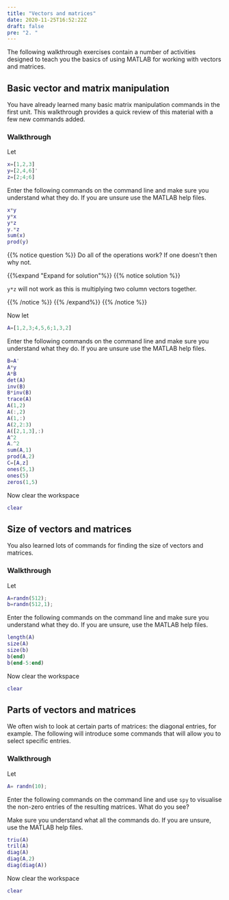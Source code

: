 ```yaml
---
title: "Vectors and matrices"
date: 2020-11-25T16:52:22Z
draft: false
pre: "2. "
---
```



The following walkthrough exercises contain a number of activities designed to teach you the basics of using MATLAB for working with vectors and matrices.


## Basic vector and matrix manipulation

You have already learned many basic matrix manipulation commands in the first unit.
This walkthrough provides a quick review of this material with a few new commands added.

### Walkthrough
Let

```matlab
x=[1,2,3]
y=[2,4,6]'
z=[2;4;6]
```

Enter the following commands on the command line and make sure you understand what they do.
If you are unsure use the MATLAB help files.

```matlab
x*y
y*x
y*z
y.*z
sum(x)
prod(y)
```

{{% notice question %}}
Do all of the operations work? If one doesn't then why not.

{{%expand "Expand for solution"%}}
{{% notice solution %}}

`y*z` will not work as this is multiplying two column vectors together.

{{% /notice %}}
{{% /expand%}}
{{% /notice %}}


Now let

```matlab
A=[1,2,3;4,5,6;1,3,2]
```

Enter the following commands on the command line and make sure you understand what they do.
If you are unsure use the MATLAB help files.

```matlab
B=A'
A*y
A*B
det(A)
inv(B)
B*inv(B)
trace(A)
A(1,2)
A(:,2)
A(1,:)
A(2,2:3)
A([2,1,3],:)
A^2
A.^2
sum(A,1)
prod(A,2)
C=[A,z]
ones(5,1)
ones(5)
zeros(1,5)
```

Now clear the workspace

```matlab
clear
```


## Size of vectors and matrices

You also learned lots of commands for finding the size of vectors and matrices.

### Walkthrough

Let

```matlab
A=randn(512);
b=randn(512,1);
```

Enter the following commands on the command line and make sure you understand what they do.
If you are unsure, use the MATLAB help files.

```matlab
length(A)
size(A)
size(b)
b(end)
b(end-5:end)
```

Now clear the workspace

```matlab
clear
```


## Parts of vectors and matrices

We often wish to look at certain parts of matrices: the diagonal entries, for example.
The following will introduce some commands that will allow you to select specific entries.

### Walkthrough

Let

```matlab
A= randn(10);
```

Enter the following commands on the command line and use `spy` to visualise the non-zero entries of the resulting matrices.
What do you see?

Make sure you understand what all the commands do. If you are unsure, use the MATLAB help files.

```matlab
triu(A)
tril(A)
diag(A)
diag(A,2)
diag(diag(A))
```

Now clear the workspace

```matlab
clear
```
